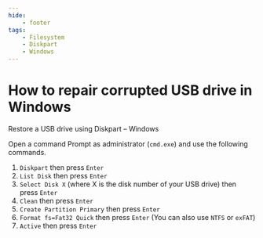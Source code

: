 ```yaml
---
hide:
    - footer
tags:
    - Filesystem
    - Diskpart
    - Windows
---
```

# How to repair corrupted USB drive in Windows

Restore a USB drive using Diskpart – Windows

Open a command Prompt as administrator (`cmd.exe`) and use the following commands.

1. `Diskpart` then press `Enter`  
2. `List Disk` then press `Enter`  
3. `Select Disk X` (where X is the disk number of your USB drive) then press `Enter`  
4. `Clean` then press `Enter`  
5. `Create Partition Primary` then press `Enter`
6. `Format fs=Fat32 Quick` then press `Enter` (You can also use `NTFS` or `exFAT`)
7. `Active` then press `Enter`
